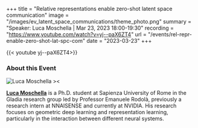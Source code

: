 +++
title = "Relative representations enable zero-shot latent space communication"
image = "/images/ev_latent_space_communications/theme_photo.png"
summary = "Speaker: Luca Moschella | Mar 23, 2023 18:00-19:30"
recording = "https://www.youtube.com/watch?v=yj--paX6ZT4"
url = "/events/rel-repr-enable-zero-shot-lat-spc-com"
date = "2023-03-23"
+++

<!--more-->
{{< youtube  yj--paX6ZT4>}}

<!-- ![Relative representations enable zero-shot latent space communication ><](/images/ev_latent_space_communications/theme_photo.png) -->

<!-- ### Location

[Munich🥨NLP Discord Server](https://discord.gg/XWjVzYvjAu?event=1072256828500607118). -->


### About this Event

![Luca Moschella ><](https://luca.moschella.dev/authors/admin/avatar_hu9be67e9552adf247e4ea5a8f21f5da94_2673226_270x270_fill_q75_lanczos_center.jpg)


[**Luca Moschella**](https://luca.moschella.dev/) is a Ph.D. student at Sapienza University of Rome in the Gladia research group led by Professor Emanuele Rodolà, previously a research intern at NNAISENSE and currently at NVIDIA. His research focuses on geometric deep learning and representation learning, particularly in the interaction between different neural systems.